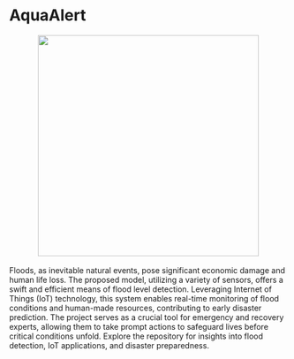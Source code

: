# AquaAlert
<div id="header" align="center">
  <img src="https://user-images.githubusercontent.com/74038190/235224431-e8c8c12e-6826-47f1-89fb-2ddad83b3abf.gif" width="400"/>
  <br><br>
</div>
Floods, as inevitable natural events, pose significant economic damage and human life loss. The proposed model, utilizing a variety of sensors, offers a swift and efficient means of flood level detection. Leveraging Internet of Things (IoT) technology, this system enables real-time monitoring of flood conditions and human-made resources, contributing to early disaster prediction. The project serves as a crucial tool for emergency and recovery experts, allowing them to take prompt actions to safeguard lives before critical conditions unfold. Explore the repository for insights into flood detection, IoT applications, and disaster preparedness.
